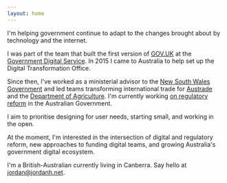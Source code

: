 ```yaml
---
layout: home
---
```


I'm helping government continue to adapt to the changes brought about by technology and the internet.

I was part of the team that built the first version of [GOV.UK][gov.uk] at the [Government Digital Service][gds]. In 2015 I came to Australia to help set up the Digital Transformation Office.

Since then, I've worked as a ministerial advisor to the [New South Wales Government][nsw] and led teams transforming international trade for [Austrade][austrade] and the [Department of Agriculture][agriculture]. I'm currently working [on regulatory reform][rrd] in the Australian Government.

I aim to prioritise designing for user needs, starting small, and working in the open.

At the moment, I'm interested in the intersection of digital and regulatory reform, new approaches to funding digital teams, and growing Australia's government digital ecosystem.

I'm a British-Australian currently living in Canberra. Say hello at <jordan@jordanh.net>.

[gds]: https://www.gov.uk/government/organisations/government-digital-service
[gov.uk]: https://www.gov.uk/
[nsw]: https://www.nsw.gov.au/
[austrade]: https://www.austrade.gov.au
[agriculture]: https://www.agriculture.gov.au/
[rrd]: https://www.regulatoryreform.gov.au/
